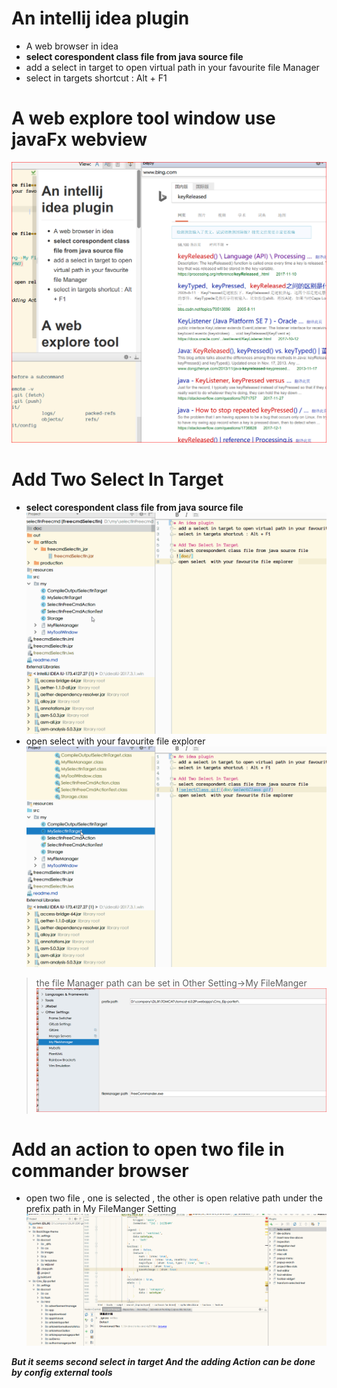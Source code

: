 # An intellij idea plugin 
- A web browser in idea
- **select corespondent class file from java source file**
- add a select in target to open virtual path in your favourite file Manager
- select in targets shortcut : Alt + F1

#  A web explore tool window use javaFx webview
![web.png](doc/web.PNG)

#  Add Two Select In Target
- **select corespondent class file from java source file**
![selectClass.gif](doc/selectClass.gif)
- open select  with your favourite file explorer 
![openFile.gif](doc/openFile.gif) 
> the file Manager path can be set in Other Setting->My FileManger
![fileManagerSetting.PNG](doc/fileManagerSetting.PNG)

# Add an action to open two file in commander browser 
- open two file , one is selected , the other is  open relative path under the prefix path in My FileManger Setting
![openTwoFile.gif](doc/openTwoFile.gif)

**_But it seems second select in target And the adding Action can be done by config external tools_**
 



